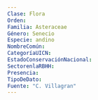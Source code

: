 ```yaml
---
Clase: Flora
Orden: 
Familia: Asteraceae
Género: Senecio
Especie: andino
NombreComún: 
CategoríaUICN: 
EstadoConservaciónNacional: 
SectorenlaRBHH: 
Presencia: 
TipoDeDato: 
Fuente: "C. Villagran"
---
```

